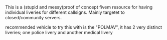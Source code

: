 This is a (stupid and messy)proof of concept fivem resource for having individual liveries for different callsigns. Mainly targetet to closed/community servers.


recommended vehicle to try this with is the "POLMAV", it has 2 very distinct liveries; one police livery and another medical livery
